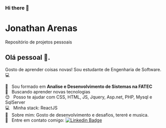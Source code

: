 ### Hi there 👋

<!--
**JhowArenas/JhowArenas** is a ✨ _special_ ✨ repository because its `README.md` (this file) appears on your GitHub profile.

Here are some ideas to get you started:

- 🔭 I’m currently working on ...
- 🌱 I’m currently learning ...
- 👯 I’m looking to collaborate on ...
- 🤔 I’m looking for help with ...
- 💬 Ask me about ...
- 📫 How to reach me: ...
- 😄 Pronouns: ...
- ⚡ Fun fact: ...
-->
# Jonathan Arenas
Repositório de projetos pessoais

## Olá pessoal 👋.
Gosto de aprender coisas novas!
Sou estudante de Engenharia de Software. :computer:

 :blue_book:  &nbsp; Sou formado em **Analise e Desenvolvimento de Sistemas na FATEC**
 <br/> :purple_heart: &nbsp; Buscando aprender novas tecnologias
 <br/> :blush: &nbsp; Posso te ajudar com CSS, HTML, JS, Jquery, Asp.net, PHP, Mysql e SqlServer
 <br/> :computer: &nbsp; Minha stack: ReactJS
 <br/> 💬  &nbsp; Sobre mim: Gosto de desenvolvimento e desafios, tereré e musica.
 <br/> :email: &nbsp; Entre em contato comigo: [![Linkedin Badge](https://img.shields.io/badge/-JonathanArenas-blue?style=flat-square&logo=Linkedin&logoColor=white&link=https://https://www.linkedin.com/in/jonathan-torres-ar%C3%AAnas-246a41138/)](https://www.linkedin.com/in/jonathan-torres-ar%C3%AAnas-246a41138/) 
